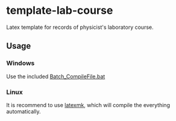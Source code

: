 # template-lab-course

Latex template for records of physicist's laboratory course.

## Usage

### Windows

Use the included [Batch_CompileFile.bat](Batch_CompileFile.bat)

### Linux

It is recommend to use [latexmk](https://www.ctan.org/pkg/latexmk/?lang=en), which will compile the everything automatically.
